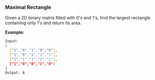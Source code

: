 ### Maximal Rectangle

Given a 2D binary matrix filled with 0's and 1's, find the largest rectangle containing only 1's and return its area.

**Example:**

```bash
Input:
[
  ["1","0","1","0","0"],
  ["1","0","1","1","1"],
  ["1","1","1","1","1"],
  ["1","0","0","1","0"]
]
Output: 6
```
